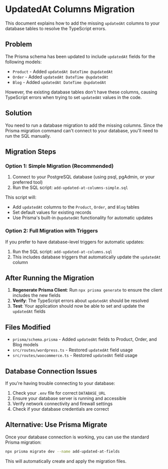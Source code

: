# UpdatedAt Columns Migration

This document explains how to add the missing `updatedAt` columns to your database tables to resolve the TypeScript errors.

## Problem

The Prisma schema has been updated to include `updatedAt` fields for the following models:
- `Product` - Added `updatedAt DateTime @updatedAt`
- `Order` - Added `updatedAt DateTime @updatedAt`  
- `Blog` - Added `updatedAt DateTime @updatedAt`

However, the existing database tables don't have these columns, causing TypeScript errors when trying to set `updatedAt` values in the code.

## Solution

You need to run a database migration to add the missing columns. Since the Prisma migration command can't connect to your database, you'll need to run the SQL manually.

## Migration Steps

### Option 1: Simple Migration (Recommended)

1. Connect to your PostgreSQL database (using psql, pgAdmin, or your preferred tool)
2. Run the SQL script: `add-updated-at-columns-simple.sql`

This script will:
- Add `updatedAt` columns to the `Product`, `Order`, and `Blog` tables
- Set default values for existing records
- Use Prisma's built-in `@updatedAt` functionality for automatic updates

### Option 2: Full Migration with Triggers

If you prefer to have database-level triggers for automatic updates:
1. Run the SQL script: `add-updated-at-columns.sql`
2. This includes database triggers that automatically update the `updatedAt` column

## After Running the Migration

1. **Regenerate Prisma Client**: Run `npx prisma generate` to ensure the client includes the new fields
2. **Verify**: The TypeScript errors about `updatedAt` should be resolved
3. **Test**: Your application should now be able to set and update the `updatedAt` fields

## Files Modified

- `prisma/schema.prisma` - Added `updatedAt` fields to Product, Order, and Blog models
- `src/routes/wordpress.ts` - Restored `updatedAt` field usage
- `src/routes/woocommerce.ts` - Restored `updatedAt` field usage

## Database Connection Issues

If you're having trouble connecting to your database:
1. Check your `.env` file for correct `DATABASE_URL`
2. Ensure your database server is running and accessible
3. Verify network connectivity and firewall settings
4. Check if your database credentials are correct

## Alternative: Use Prisma Migrate

Once your database connection is working, you can use the standard Prisma migration:

```bash
npx prisma migrate dev --name add-updated-at-fields
```

This will automatically create and apply the migration files.
